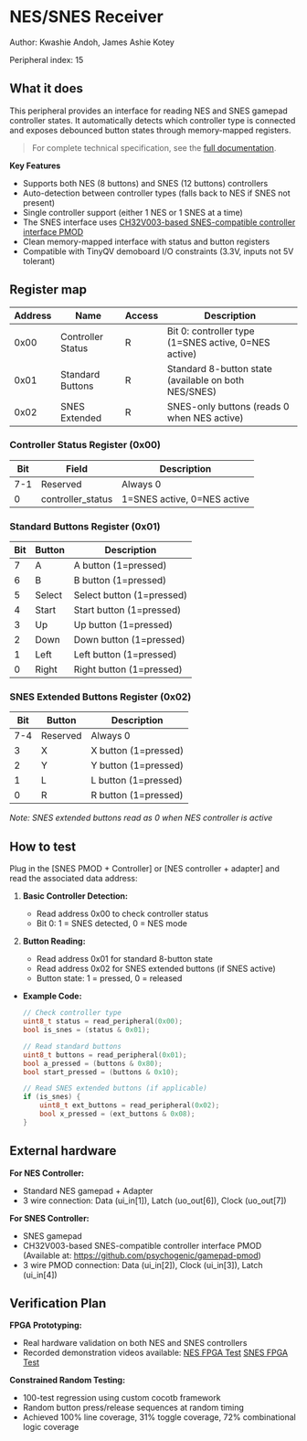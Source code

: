 <!---

This file is used to generate your project datasheet. Please fill in the information below and delete any unused
sections.

The peripheral index is the number TinyQV will use to select your peripheral.  You will pick a free
slot when raising the pull request against the main TinyQV repository, and can fill this in then.  You
also need to set this value as the PERIPHERAL_NUM in your test script.

You can also include images in this folder and reference them in the markdown. Each image must be less than
512 kb in size, and the combined size of all images must be less than 1 MB.
-->

# NES/SNES Receiver

Author: Kwashie Andoh, James Ashie Kotey

Peripheral index: 15

## What it does

This peripheral provides an interface for reading NES and SNES gamepad controller states. It automatically detects which controller type is connected and exposes debounced button states through memory-mapped registers.

> For complete technical specification, see the [full documentation](https://docs.google.com/document/d/1l_B4vgzqy5NGJJAfXMa3Ju-xB-0VwFmkBfVjibhVOlY/edit?usp=sharing).

**Key Features**
- Supports both NES (8 buttons) and SNES (12 buttons) controllers
- Auto-detection between controller types (falls back to NES if SNES not present)
- Single controller support (either 1 NES or 1 SNES at a time)
- The SNES interface uses [CH32V003-based SNES-compatible controller interface PMOD](https://store.tinytapeout.com/products/Gamepad-Pmod-board-p741891425)
- Clean memory-mapped interface with status and button registers
- Compatible with TinyQV demoboard I/O constraints (3.3V, inputs not 5V tolerant)

## Register map

| Address | Name              | Access | Description                                           |
|---------|-------------------|--------|-------------------------------------------------------|
| 0x00    | Controller Status | R      | Bit 0: controller type (1=SNES active, 0=NES active) |
| 0x01    | Standard Buttons  | R      | Standard 8-button state (available on both NES/SNES) |
| 0x02    | SNES Extended     | R      | SNES-only buttons (reads 0 when NES active)          |

### Controller Status Register (0x00)
| Bit | Field | Description |
|-----|-------|-------------|
| 7-1 | Reserved | Always 0 |
| 0   | controller_status | 1=SNES active, 0=NES active |

### Standard Buttons Register (0x01)
| Bit | Button | Description        |
|-----|--------|--------------------|
| 7   | A      | A button (1=pressed) |
| 6   | B      | B button (1=pressed) |
| 5   | Select | Select button (1=pressed) |
| 4   | Start  | Start button (1=pressed) |
| 3   | Up     | Up button (1=pressed) |
| 2   | Down   | Down button (1=pressed) |
| 1   | Left   | Left button (1=pressed) |
| 0   | Right  | Right button (1=pressed) |

### SNES Extended Buttons Register (0x02)
| Bit | Button | Description        |
|-----|--------|--------------------|
| 7-4 | Reserved | Always 0        |
| 3   | X      | X button (1=pressed) |
| 2   | Y      | Y button (1=pressed) |
| 1   | L      | L button (1=pressed) |
| 0   | R      | R button (1=pressed) |

*Note: SNES extended buttons read as 0 when NES controller is active*

## How to test

Plug in the [SNES PMOD + Controller] or [NES controller + adapter] and read the associated data address:

1. **Basic Controller Detection:**
   - Read address 0x00 to check controller status
   - Bit 0: 1 = SNES detected, 0 = NES mode

2. **Button Reading:**
   - Read address 0x01 for standard 8-button state
   - Read address 0x02 for SNES extended buttons (if SNES active)
   - Button state: 1 = pressed, 0 = released

- **Example Code:**
   ```c
   // Check controller type
   uint8_t status = read_peripheral(0x00);
   bool is_snes = (status & 0x01);
   
   // Read standard buttons
   uint8_t buttons = read_peripheral(0x01);
   bool a_pressed = (buttons & 0x80);
   bool start_pressed = (buttons & 0x10);
   
   // Read SNES extended buttons (if applicable)
   if (is_snes) {
       uint8_t ext_buttons = read_peripheral(0x02);
       bool x_pressed = (ext_buttons & 0x08);
   }
   ```

## External hardware

**For NES Controller:**
- Standard NES gamepad + Adapter
- 3 wire connection: Data (ui_in[1]), Latch (uo_out[6]), Clock (uo_out[7])

**For SNES Controller:**  
- SNES gamepad
- CH32V003-based SNES-compatible controller interface PMOD  
  (Available at: https://github.com/psychogenic/gamepad-pmod)
- 3 wire PMOD connection: Data (ui_in[2]), Clock (ui_in[3]), Latch (ui_in[4])

## Verification Plan

**FPGA Prototyping:**
- Real hardware validation on both NES and SNES controllers
- Recorded demonstration videos available: [NES FPGA Test](https://drive.google.com/file/d/1BqGLOE_gKf2GouaVBYqFd00kkwdsnnQ2/view?usp=sharing)
[SNES FPGA Test](https://drive.google.com/file/d/1PY9-svxJRjp5iImp9vOvUZB5ECgRoXVd/view?usp=sharing)


**Constrained Random Testing:**
- 100-test regression using custom cocotb framework
- Random button press/release sequences at random timing
- Achieved 100% line coverage, 31% toggle coverage, 72% combinational logic coverage

